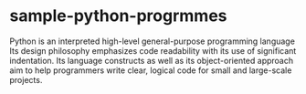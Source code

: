 # sample-python-progrmmes

Python is an interpreted high-level general-purpose programming language
Its design philosophy emphasizes code readability with its use of significant indentation. 
Its language constructs as well as its object-oriented approach aim to help programmers write clear, logical code for small and large-scale projects.
